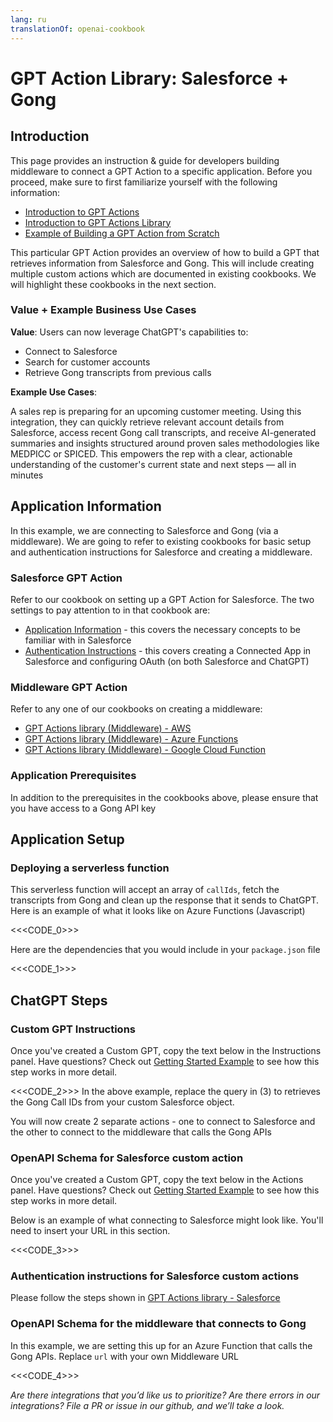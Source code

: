```yaml
---
lang: ru
translationOf: openai-cookbook
---
```


# GPT Action Library: Salesforce + Gong

## Introduction

This page provides an instruction & guide for developers building middleware to connect a GPT Action to a specific application. Before you proceed, make sure to first familiarize yourself with the following information:

- [Introduction to GPT Actions](https://platform.openai.com/docs/actions)
- [Introduction to GPT Actions Library](https://platform.openai.com/docs/actions/actions-library)
- [Example of Building a GPT Action from Scratch](https://platform.openai.com/docs/actions/getting-started)

This particular GPT Action provides an overview of how to build a GPT that retrieves information from Salesforce and Gong. This will include creating multiple custom actions which are documented in existing cookbooks. We will highlight these cookbooks in the next section.

### Value + Example Business Use Cases

**Value**: Users can now leverage ChatGPT's capabilities to:

- Connect to Salesforce
- Search for customer accounts
- Retrieve Gong transcripts from previous calls

**Example Use Cases**:

A sales rep is preparing for an upcoming customer meeting. Using this integration, they can quickly retrieve relevant account details from Salesforce, access recent Gong call transcripts, and receive AI-generated summaries and insights structured around proven sales methodologies like MEDPICC or SPICED. This empowers the rep with a clear, actionable understanding of the customer's current state and next steps — all in minutes

## Application Information
In this example, we are connecting to Salesforce and Gong (via a middleware). We are going to refer to existing cookbooks for basic setup and authentication instructions for Salesforce and creating a middleware. 

### Salesforce GPT Action

Refer to our cookbook on setting up a GPT Action for Salesforce. The two settings to pay attention to in that cookbook are:

- [Application Information](https://cookbook.openai.com/examples/chatgpt/gpt_actions_library/gpt_action_salesforce#application-information) - this covers the necessary concepts to be familiar with in Salesforce
- [Authentication Instructions](https://cookbook.openai.com/examples/chatgpt/gpt_actions_library/gpt_action_salesforce#authentication-instructions) - this covers creating a Connected App in Salesforce and configuring OAuth (on both Salesforce and ChatGPT)

### Middleware GPT Action
Refer to any one of our cookbooks on creating a middleware:

- [GPT Actions library (Middleware) - AWS](https://cookbook.openai.com/examples/chatgpt/gpt_actions_library/gpt_middleware_aws_function)
- [GPT Actions library (Middleware) - Azure Functions](https://cookbook.openai.com/examples/chatgpt/gpt_actions_library/gpt_middleware_azure_function)
- [GPT Actions library (Middleware) - Google Cloud Function](https://cookbook.openai.com/examples/chatgpt/gpt_actions_library/gpt_middleware_google_cloud_function)

### Application Prerequisites

In addition to the prerequisites in the cookbooks above, please ensure that you have access to a Gong API key 

## Application Setup

### Deploying a serverless function

This serverless function will accept an array of `callIds`, fetch the transcripts from Gong and clean up the response that it sends to ChatGPT. Here is an example of what it looks like on Azure Functions (Javascript)

<<&lt;CODE_0&gt;>>

Here are the dependencies that you would include in your `package.json` file

<<&lt;CODE_1&gt;>>

## ChatGPT Steps

### Custom GPT Instructions

Once you've created a Custom GPT, copy the text below in the Instructions panel. Have questions? Check out [Getting Started Example](https://platform.openai.com/docs/actions/getting-started) to see how this step works in more detail.

<<&lt;CODE_2&gt;>>
In the above example, replace the query in (3) to retrieves the Gong Call IDs from your custom Salesforce object.

You will now create 2 separate actions - one to connect to Salesforce and the other to connect to the middleware that calls the Gong APIs

### OpenAPI Schema for Salesforce custom action

Once you've created a Custom GPT, copy the text below in the Actions panel. Have questions? Check out [Getting Started Example](https://platform.openai.com/docs/actions/getting-started) to see how this step works in more detail.

Below is an example of what connecting to Salesforce might look like. You'll need to insert your URL in this section.

<<&lt;CODE_3&gt;>>

### Authentication instructions for Salesforce custom actions
Please follow the steps shown in [GPT Actions library - Salesforce](https://cookbook.openai.com/examples/chatgpt/gpt_actions_library/gpt_action_salesforce#in-chatgpt)

### OpenAPI Schema for the middleware that connects to Gong
In this example, we are setting this up for an Azure Function that calls the Gong APIs. Replace `url` with your own Middleware URL

<<&lt;CODE_4&gt;>>


*Are there integrations that you’d like us to prioritize? Are there errors in our integrations? File a PR or issue in our github, and we’ll take a look.*
